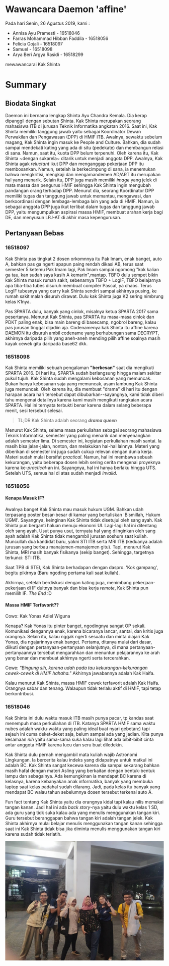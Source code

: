 # Wawancara Daemon 'affine'
Pada hari Senin, 26 Agustus 2019, kami :
- Annisa Ayu Pramesti - 16518046
- Farras Mohammad Hibban Faddila - 16518056
- Felicia Gojali - 16518097
- Samuel - 16518098
- Arya Beri Argya Rasidi - 16518299

mewawancarai Kak Shinta
# Summary
## Biodata Singkat
Daemon ini bernama lengkap Shinta Ayu Chandra Kemala. Dia kerap dipanggil dengan sebutan Shinta. Kak Shinta merupakan seorang mahasiswa ITB di jurusan Teknik Informatika angkatan 2016. Saat ini, Kak Shinta memiliki tanggung jawab yaitu sebagai Koordinator Dewan Perwakilan dan Pengawasan (DPP) di HMIF ITB. Awalnya, sewaktu sebelum magang, Kak Shinta ingin masuk ke People and Culture. Bahkan, dia sudah sampai mendekati kating yang ada di situ (pedekate) dan membangun relasi di sana. Namun, saat itu, kuota DPP belum terpenuhi. Oleh karena itu, Kak Shinta ~dengan sukarela~ ditarik untuk menjadi anggota DPP. Awalnya, Kak Shinta agak *reluctant* ikut DPP dan menganggap pekerjaan DPP itu membosankan. Namun, setelah ia berkecimpung di sana, ia menemukan bahwa mengkritisi, mengkaji dan mengamandemen AD/ART itu merupakan hal yang menarik. Selain itu, DPP juga masih memiliki *image* yang jelek di mata massa dan pengurus HMIF sehingga Kak Shinta ingin mengubah pandangan orang terhadap DPP. Menurut dia, seorang Koordinator DPP memiliki tugas dan tanggung jawab untuk memantau, mengawasi, dan berkoordinasi dengan lembaga-lembaga lain yang ada di HMIF. Namun, ia sebagai anggota DPP juga ikut terlibat dalam tugas dan tanggung jawab DPP, yaitu mengumpulkan aspirasi massa HMIF, membuat arahan kerja bagi DE, dan menyusun LPJ-AT di akhir masa kepengurusan.

## Pertanyaan Bebas
### 16518097
Kak Shinta pas tingkat 2 dosen orkomnnya itu Pak Imam, enak banget, auto A, bahkan pas ga ngerti apapun paing rendah dikasi AB, terus saat semester 5 ketemu Pak Imam lagi, Pak Imam sampai ngomong "kok kalian ga tau, kan sudah saya kasih A kemarin",mantap. TBFO dulu sempet bikin kak Shinta masuk rumah sakit, sebenarnya TBFO + LogIF, TBFO belajarnya apa tiba-tiba tubes disuruh membuat compiler Pascal, ya chaos. Terus LogIF tubesnya yang carry kak Shinta sendiri sampai akhirnya pusing, ke rumah sakit malah disuruh dirawat. Dulu kak Shinta juga K2 sering nimbrung kelas K1nya.

Pas SPARTA dulu, banyak yang cinlok, misalnya ketua SPARTA 2017 sama pesertanya. Menurut Kak Shinta, pas SPARTA itu masa-masa cinlok dan PDKT paling enak, bisa main bareng di basecamp, ngobrol bareng, kalau pas jurusan tinggal dijadiin aja. Codenamenya kak Shinta itu affine karena DAEMON itu disuruh ambil codename yang berhubungan sama DECRYPT, akhirnya daripada pilih yang aneh-aneh mending pilih affine soalnya masih kayak cewek gitu daripada base62 dkk.

### 16518098
Kak Shinta memiliki sebuah pengalaman **"berkesan"** saat dia mengikuti SPARTA 2016. Di hari itu, SPARTA sudah berlangsung hingga malam sekitar pukul tujuh. Kak Shinta sudah mengalami kebosanan yang memuncak. Bukan hanya kebosanan saja yang memuncak, asam lambung Kak Shinta juga memuncak. Oleh karena itu, dia membuat "drama" di hari itu dengan harapan acara hari tersebut dapat dibubarkan--sayangnya, kami tidak diberi tahu mengenai detailnya karena kami masih mengikuti rangkaian acara SPARTA. Hal ini ternyata terbukti benar karena dalam selang beberapa menit, sesi tersebut selesai.
> TL;DR Kak Shinta adalah seorang ***drama queen***

Menurut Kak Shinta, selama masa perkuliahan sebagai seorang mahasiswa Teknik Informatika, semester yang paling menarik dan menyenangkan adalah semester lima. Di semester ini, kegiatan perkuliahan masih santai. Ia masih bisa jalan-jalan, nonton, dan melakukan hal-hal lainnya. Materi yang diberikan di semester ini juga sudah cukup relevan dengan dunia kerja. Materi sudah mulai bersifat *practical*. Namun, hal ini membawa sebuah kekurangan, yaitu beberapa dosen lebih sering cerita mengenai proyeknya karena ke-*practical*-an ini. Sayangnya, hal ini hanya berlaku hingga UTS. Setelah UTS, semua hal di atas sudah menjadi *invalid*.

### 16518056
#### Kenapa Masuk IF?
Awalnya banget Kak Shinta mau masuk hukum UGM. Bahkan udah terpasang poster besar-besar di kamar yang bertuliskan 'Bismillah, Hukum UGM!'. Sayangnya, keinginan Kak Shinta tidak disetujui oleh sang ayah. Kak Shinta pun berganti haluan menuju ekonomi UI. Lagi-lagi hal ini ditentang oleh sang ayah. Usut punya usut, ternyata hal yang diinginkan oleh sang ayah adalah Kak Shinta tidak mengambil jurusan soshum saat kuliah. Muncullah dua kandidat baru, yakni STI ITB serta MRI ITB (keduanya adalah jurusan yang berbau manajemen-manajemen gitu). Tapi, menurut Kak Shinta, MRI masih banyak fisikanya (sekip banget). Sehingga, targetnya terkunci: STI ITB.

Saat TPB di STEI, Kak Shinta berhadapan dengan daspro. 'Kok gampang', begitu pikirnya (Baru ngoding pertama kali saat kuliah). 

Akhirnya, setelah berdiskusi dengan kating juga, menimbang pekerjaan-pekerjaan di IF duitnya banyak dan bisa kerja *remote*, Kak Shinta pun memilih IF. *The End* :D

#### Massa HMIF Terfavorit??
Cowo: Kak Yonas Adiel Wiguna

Kenapa? Kak Yonas itu pinter banget, ngodingnya sangat OP sekali. Komunikasi dengannya enak, karena bicaranya lancar, santai, dan kritis juga orangnya. Selain itu, kalau nggak ngerti sesuatu dan minta diajari Kak Yonas, dia ngajarinnya enak banget. Pertama, ditanya mulai dari dasar, diikuti dengan pertanyaan-pertanyaan selanjutnya, di mana pertanyaan-pertanyaannya tersebut mengarahkan dan menuntun pelajarannya ke arah yang benar dan membuat akhirnya ngerti serta tercerahkan. 

Cewe: *"Bingung sih, karena udah pada tau kekurangan-kekurangan cewek-cewek di HMIF hahaha."* Akhirnya jawabannya adalah Kak Haifa.

Kalau menurut Kak Shinta, massa HMIF cewek terfavorit adalah Kak Haifa. Orangnya sabar dan tenang. Walaupun tidak terlalu aktif di HMIF, tapi tetap berkontribusi. 

### 16518046
Kak Shinta ini dulu waktu masuk ITB masih punya pacar, tp kandas saat menempuh masa perkuliahan di ITB. Katanya SPARTA HMIF sama waktu nubes adalah waktu-waktu yang paling ideal buat nyari gebetan:) tapi sejauh ini cuma deket-deket saja, belum sampai ada yang jadian. Kita punya kesamaan *nih* yaitu sama-sama suka kalau lagi lihat ada bibit-bibit cinta antar anggota HMIF karena lucu dan seru buat diledekin.

Kak Shinta dulu pernah mengambil mata kuliah wajib Astronomi Lingkungan. Ia bercerita kalau indeks yang didapatnya untuk matkul ini adalah BC. Kak Shinta sangat kecewa karena dia sampai sekarang bahkan masih hafal dengan materi Asling yang berkaitan dengan bentuk-bentuk lampu dan sebagainya. Ada kemungkinan ia mendapat BC karena di kelasnya, karena kebanyakan anak informatika, banyak yang membuka laptop saat kelas padahal sudah dilarang. Jadi, pada kelas itu banyak yang mendapat BC walau tahun sebelumnya dosen tersebut terkenal auto A.

Fun fact tentang Kak Shinta yaitu dia orangnya kidal tapi kalau nilis memakai tangan kanan. Jadi hal ini ada *back story*-nya yaitu dulu waktu kelas 1 SD, ada guru yang tidk suka kalau ada yang menulis menggunakan tangan kiri. Guru tersebut beranggapan bahwa tangan kiri adalah tangan jelek. Kak Shinta akhirnya mulai belajar menulis menggunakan tangan kanan sehingga saat ini Kak Shinta tidak bisa jika diminta menulis menggunakan tangan kiri karena sudah tidak terlatih.



![Foto bersama Kak Shinta](16518046-16518056-16518097-16518098-16518299.jpg "Foto bersama Kak Shinta")
